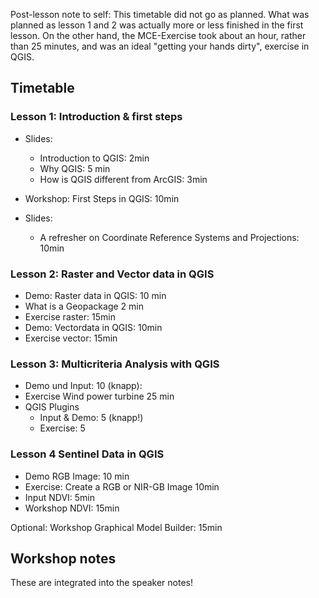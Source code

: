 

Post-lesson note to self: This timetable did not go as planned. What was planned as 
lesson 1 and 2 was actually more or less finished in the first lesson. On the other 
hand, the MCE-Exercise took about an hour, rather than 25 minutes, and was an ideal
"getting your hands dirty", exercise in QGIS.


## Timetable

### Lesson 1: Introduction & first steps

- Slides:
  - Introduction to QGIS: 2min
  - Why QGIS: 5 min
  - How is QGIS different from ArcGIS: 3min
- Workshop: First Steps in QGIS: 10min

- Slides:
  - A refresher on Coordinate Reference Systems and Projections: 10min

### Lesson 2: Raster and Vector data in QGIS

- Demo: Raster data in QGIS: 10 min
- What is a Geopackage 2 min
- Exercise raster: 15min
- Demo: Vectordata in QGIS: 10min
- Exercise vector: 15min

### Lesson 3: Multicriteria Analysis with QGIS

- Demo und Input: 10 (knapp):
- Exercise Wind power turbine 25 min
- QGIS Plugins
  - Input & Demo: 5 (knapp!)
  - Exercise: 5

### Lesson 4 Sentinel Data in QGIS

- Demo RGB Image: 10 min
- Exercise: Create a RGB or NIR-GB Image 10min
- Input NDVI: 5min
- Workshop NDVI: 15min

Optional: Workshop Graphical Model Builder: 15min






## Workshop notes

These are integrated into the speaker notes!


